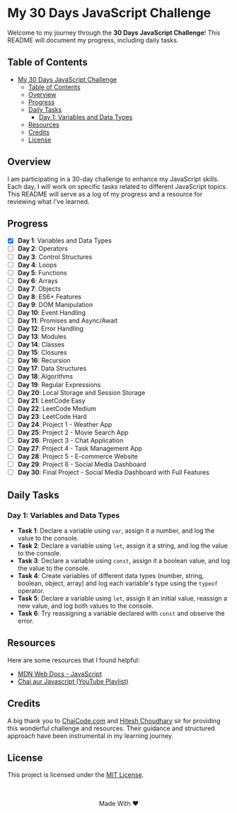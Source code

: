 # My 30 Days JavaScript Challenge

Welcome to my journey through the **30 Days JavaScript Challenge**! This README will document my progress, including daily tasks.

## Table of Contents

- [My 30 Days JavaScript Challenge](#my-30-days-javascript-challenge)
  - [Table of Contents](#table-of-contents)
  - [Overview](#overview)
  - [Progress](#progress)
  - [Daily Tasks](#daily-tasks)
    - [Day 1: Variables and Data Types](#day-1-variables-and-data-types)
  - [Resources](#resources)
  - [Credits](#credits)
  - [License](#license)

## Overview

I am participating in a 30-day challenge to enhance my JavaScript skills. Each day, I will work on specific tasks related to different JavaScript topics. This README will serve as a log of my progress and a resource for reviewing what I've learned.

## Progress

-   [x] **Day 1**: Variables and Data Types
-   [ ] **Day 2**: Operators
-   [ ] **Day 3**: Control Structures
-   [ ] **Day 4**: Loops
-   [ ] **Day 5**: Functions
-   [ ] **Day 6**: Arrays
-   [ ] **Day 7**: Objects
-   [ ] **Day 8**: ES6+ Features
-   [ ] **Day 9**: DOM Manipulation
-   [ ] **Day 10**: Event Handling
-   [ ] **Day 11**: Promises and Async/Await
-   [ ] **Day 12**: Error Handling
-   [ ] **Day 13**: Modules
-   [ ] **Day 14**: Classes
-   [ ] **Day 15**: Closures
-   [ ] **Day 16**: Recursion
-   [ ] **Day 17**: Data Structures
-   [ ] **Day 18**: Algorithms
-   [ ] **Day 19**: Regular Expressions
-   [ ] **Day 20**: Local Storage and Session Storage
-   [ ] **Day 21**: LeetCode Easy
-   [ ] **Day 22**: LeetCode Medium
-   [ ] **Day 23**: LeetCode Hard
-   [ ] **Day 24**: Project 1 - Weather App
-   [ ] **Day 25**: Project 2 - Movie Search App
-   [ ] **Day 26**: Project 3 - Chat Application
-   [ ] **Day 27**: Project 4 - Task Management App
-   [ ] **Day 28**: Project 5 - E-commerce Website
-   [ ] **Day 29**: Project 6 - Social Media Dashboard
-   [ ] **Day 30**: Final Project - Social Media Dashboard with Full Features

## Daily Tasks

### Day 1: Variables and Data Types

-   **Task 1**: Declare a variable using `var`, assign it a number, and log the value to the console.
-   **Task 2**: Declare a variable using `let`, assign it a string, and log the value to the console.
-   **Task 3**: Declare a variable using `const`, assign it a boolean value, and log the value to the console.
-   **Task 4**: Create variables of different data types (number, string, boolean, object, array) and log each variable's type using the `typeof` operator.
-   **Task 5**: Declare a variable using `let`, assign it an initial value, reassign a new value, and log both values to the console.
-   **Task 6**: Try reassigning a variable declared with `const` and observe the error.

## Resources

Here are some resources that I found helpful:

-   [MDN Web Docs - JavaScript](https://developer.mozilla.org/en-US/docs/Web/JavaScript)
-   [Chai aur Javascript (YouTube Playlist)](https://youtube.com/playlist?list=PLu71SKxNbfoBuX3f4EOACle2y-tRC5Q37&feature=shared)

## Credits

A big thank you to [ChaiCode.com](https://chaicode.com/) and [Hitesh Choudhary](https://github.com/hiteshchoudhary) sir for providing this wonderful challenge and resources. Their guidance and structured approach have been instrumental in my learning journey.

## License

This project is licensed under the [MIT License](https://github.com/subhranil002/30-Days-JS-Challenge?tab=MIT-1-ov-file).
<br/><br/><br/>
<p align="center">Made With ❤️</p>